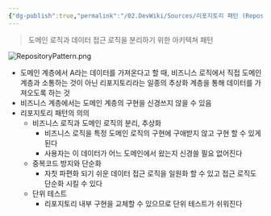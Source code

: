 ```yaml
---
{"dg-publish":true,"permalink":"/02.DevWiki/Sources/리포지토리 패턴 (Repository Pattern)/","noteIcon":"","created":"2025-07-06T16:45:29.000+09:00","updated":"2025-07-19T22:58:36.000+09:00"}
---
```


> 도메인 로직과 데이터 접근 로직을 분리하기 위한 아키텍쳐 패턴

![RepositoryPattern.png](/img/user/02.DevWiki/Sources/Files/RepositoryPattern.png)
* 도메인 계층에서 A라는 데이터를 가져온다고 할 때, 비즈니스 로직에서 직접 도메인 계층과 소통하는 것이 아닌 리포지토리라는 일종의 추상화 계층을 통해 데이터를 가져오도록 하는 것
* 비즈니스 계층에서는 도메인 계층의 구현을 신경쓰지 않을 수 있음
* 리포지토리 패턴의 의의
	* 비즈니스 로직과 도메인 로직의 분리, 추상화
		* 비즈니스 로직을 특정 도메인 로직의 구현에 구애받지 않고 구현 할 수 있게 된다
		* 사용자는 이 데이터가 어느 도메인에서 왔는지 신경쓸 필요 없어진다
	* 중복코드 방지와 단순화
		* 자칫 파편화 되기 쉬운 데이터 접근 로직을 일원화 할 수 있고 접근 로직도 단순화 시킬 수 있다
	* 단위 테스트
		* 리포지토리 내부 구현을 교체할 수 있으므로 단위 테스트가 쉬워진다